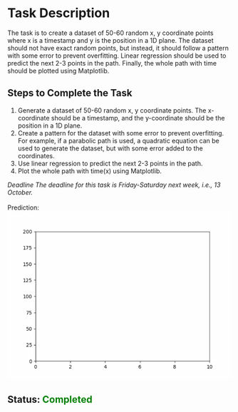 # Task Description
The task is to create a dataset of 50-60 random x, y coordinate points where x is a timestamp and y is the position in a 1D plane. The dataset should not have exact random points, but instead, it should follow a pattern with some error to prevent overfitting. Linear regression should be used to predict the next 2-3 points in the path. Finally, the whole path with time should be plotted using Matplotlib.

## Steps to Complete the Task
1. Generate a dataset of 50-60 random x, y coordinate points. The x-coordinate should be a timestamp, and the y-coordinate should be the position in a 1D plane.
2. Create a pattern for the dataset with some error to prevent overfitting. For example, if a parabolic path is used, a quadratic equation can be used to generate the dataset, but with some error added to the coordinates.
3. Use linear regression to predict the next 2-3 points in the path.
4. Plot the whole path with time(x) using Matplotlib.

*Deadline
The deadline for this task is Friday-Saturday next week, i.e., 13 October.*
<br/>
<br/>Prediction: <img src="./polynomial_regression.gif" alt="prediction animation" /> 
## Status: <span style="color: green;">Completed</span>